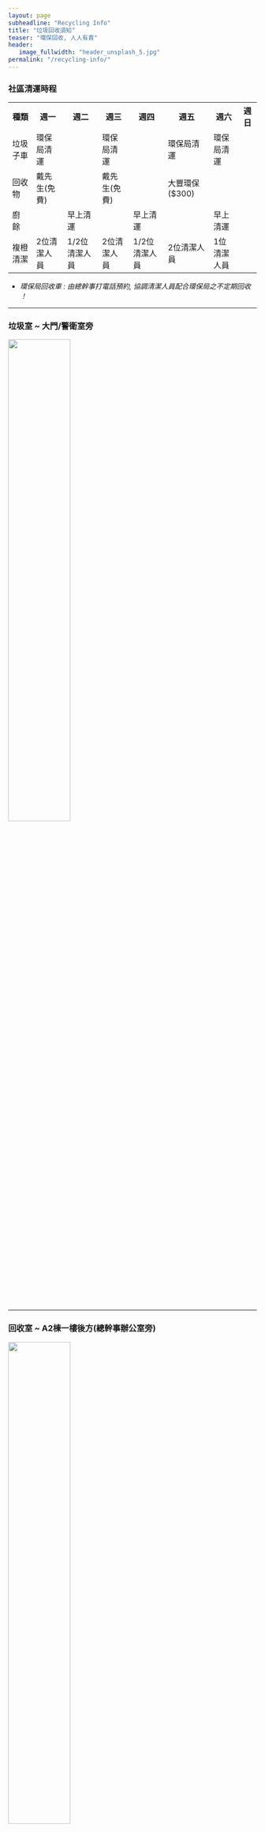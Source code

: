 ```yaml
---
layout: page
subheadline: "Recycling Info"
title: "垃圾回收須知"
teaser: "環保回收, 人人有責"
header:
   image_fullwidth: "header_unsplash_5.jpg"
permalink: "/recycling-info/"
---
```


### 社區清運時程

<table>
  <tr>
    <th>種類</th>     
    <th>週一</th>
    <th>週二</th>
    <th>週三</th>
    <th>週四</th>
    <th>週五</th>
    <th>週六</th>
    <th>週日</th>     
  </tr>
  <tr>
    <td> 垃圾子車 </td>  
    <td>環保局清運</td>
    <td>         </td>
    <td>環保局清運</td>
    <td>         </td>
    <td>環保局清運</td>
    <td>環保局清運</td> 
    <td>         </td>   
  </tr>
  <tr>
    <td> 回收物 </td>  
    <td>戴先生(免費)   </td>
    <td>             </td>
    <td>戴先生(免費)   </td>
    <td>             </td>
    <td>大豐環保($300) </td>
    <td>              </td>
    <td>              </td>     
  </tr>   
  <tr>   
    <td>    廚 餘     </td>
    <td>             </td>
    <td>   早上清運   </td>
    <td>             </td>
    <td>   早上清運   </td>
    <td>             </td>
    <td>   早上清運   </td> 
  </tr>
  <tr>   
    <td>   複橙清潔   </td> 
    <td>  2位清潔人員  </td>
    <td> 1/2位清潔人員 </td>
    <td>  2位清潔人員  </td>
    <td> 1/2位清潔人員 </td>
    <td>  2位清潔人員  </td>
    <td>  1位清潔人員  </td> 
  </tr>   
</table>

* *環保局回收車 : 由總幹事打電話預約, 協調清潔人員配合環保局之不定期回收 ！*

---
### 垃圾室 ~ 大門/警衛室旁
<p>
<img width="50%" height="50%" src="https://github.com/coconutcity30050/community27/blob/gh-pages/assets/place/%E5%9E%83%E5%9C%BE%E5%9B%9E%E6%94%B6%E5%AE%A4_20241018.jpg?raw=true">
</p>

---
### 回收室 ~ A2棟一樓後方(總幹事辦公室旁)
<p>
<img width="50%" height="50%" src="https://github.com/coconutcity30050/community27/blob/gh-pages/assets/place/%E5%9B%9E%E6%94%B6%E5%AE%A4_%E9%96%80%E5%8F%A3_20241018.jpg?raw=true">
</p>
<p>
<img width="50%" height="50%" src="https://github.com/coconutcity30050/community27/blob/gh-pages/assets/place/%E5%9B%9E%E6%94%B6%E5%AE%A4_%E5%8F%B3%E5%81%B4_20241018.jpg?raw=true">
</p>
<p>
<img width="50%" height="50%" src="https://github.com/coconutcity30050/community27/blob/gh-pages/assets/place/%E5%9B%9E%E6%94%B6%E5%AE%A4_%E5%B7%A6%E5%81%B4_20241018.jpg?raw=true">
</p>

---
### 回收物宣導

#### 非回收物 (Trash)
<p>
<img width="50%" height="50%" src="https://github.com/coconutcity30050/community27/blob/gh-pages/assets/recycling/recycling_trash01.jpg?raw=true">
</p>

---
#### 塑膠 (Plastic)
<p>
<img width="50%" height="50%" src="https://github.com/coconutcity30050/community27/blob/gh-pages/assets/recycling/recycling_plastic01.jpg?raw=true"> 
</p>

---
#### 保麗龍 (Styrofoam)
<p>
<img width="25%" height="25%" src="https://github.com/coconutcity30050/community27/blob/gh-pages/assets/recycling/recycling_styrofoam01.jpg?raw=true">
<img width="25%" height="25%" src="https://github.com/coconutcity30050/community27/blob/gh-pages/assets/recycling/recycling_styrofoam02.jpg?raw=true">   
</p>

---
## 相關規定

### [新竹市垃圾強制分類表](https://github.com/coconutcity30050/community27/blob/gh-pages/assets/rules/%E6%96%B0%E7%AB%B9%E5%B8%82%E5%9E%83%E5%9C%BE%E5%BC%B7%E5%88%B6%E5%88%86%E9%A1%9E%E8%A1%A8.pdf)
![](https://github.com/coconutcity30050/community27/blob/gh-pages/assets/recycling/%E6%96%B0%E7%AB%B9%E5%B8%82%E5%9E%83%E5%9C%BE%E5%BC%B7%E5%88%B6%E5%88%86%E9%A1%9E%E8%A1%A8_page-0001.jpg?raw=true)
![](https://github.com/coconutcity30050/community27/blob/gh-pages/assets/recycling/%E6%96%B0%E7%AB%B9%E5%B8%82%E5%9E%83%E5%9C%BE%E5%BC%B7%E5%88%B6%E5%88%86%E9%A1%9E%E8%A1%A8_page-0002.jpg?raw=true)
![](https://github.com/coconutcity30050/community27/blob/gh-pages/assets/recycling/%E6%96%B0%E7%AB%B9%E5%B8%82%E5%9E%83%E5%9C%BE%E5%BC%B7%E5%88%B6%E5%88%86%E9%A1%9E%E8%A1%A8_page-0003.jpg?raw=true)
![](https://github.com/coconutcity30050/community27/blob/gh-pages/assets/recycling/%E6%96%B0%E7%AB%B9%E5%B8%82%E5%9E%83%E5%9C%BE%E5%BC%B7%E5%88%B6%E5%88%86%E9%A1%9E%E8%A1%A8_page-0004.jpg?raw=true)
![](https://github.com/coconutcity30050/community27/blob/gh-pages/assets/recycling/%E6%96%B0%E7%AB%B9%E5%B8%82%E5%9E%83%E5%9C%BE%E5%BC%B7%E5%88%B6%E5%88%86%E9%A1%9E%E8%A1%A8_page-0005.jpg?raw=true)
![](https://github.com/coconutcity30050/community27/blob/gh-pages/assets/recycling/%E6%96%B0%E7%AB%B9%E5%B8%82%E5%9E%83%E5%9C%BE%E5%BC%B7%E5%88%B6%E5%88%86%E9%A1%9E%E8%A1%A8_page-0006.jpg?raw=true)
![](https://github.com/coconutcity30050/community27/blob/gh-pages/assets/recycling/%E6%96%B0%E7%AB%B9%E5%B8%82%E5%9E%83%E5%9C%BE%E5%BC%B7%E5%88%B6%E5%88%86%E9%A1%9E%E8%A1%A8_page-0007.jpg?raw=true)
![](https://github.com/coconutcity30050/community27/blob/gh-pages/assets/recycling/%E6%96%B0%E7%AB%B9%E5%B8%82%E5%9E%83%E5%9C%BE%E5%BC%B7%E5%88%B6%E5%88%86%E9%A1%9E%E8%A1%A8_page-0008.jpg?raw=true)
![](https://github.com/coconutcity30050/community27/blob/gh-pages/assets/recycling/%E6%96%B0%E7%AB%B9%E5%B8%82%E5%9E%83%E5%9C%BE%E5%BC%B7%E5%88%B6%E5%88%86%E9%A1%9E%E8%A1%A8_page-0009.jpg?raw=true)
![](https://github.com/coconutcity30050/community27/blob/gh-pages/assets/recycling/%E6%96%B0%E7%AB%B9%E5%B8%82%E5%9E%83%E5%9C%BE%E5%BC%B7%E5%88%B6%E5%88%86%E9%A1%9E%E8%A1%A8_page-0010.jpg?raw=true)
![](https://github.com/coconutcity30050/community27/blob/gh-pages/assets/recycling/%E6%96%B0%E7%AB%B9%E5%B8%82%E5%9E%83%E5%9C%BE%E5%BC%B7%E5%88%B6%E5%88%86%E9%A1%9E%E8%A1%A8_page-0011.jpg?raw=true)
![](https://github.com/coconutcity30050/community27/blob/gh-pages/assets/recycling/%E6%96%B0%E7%AB%B9%E5%B8%82%E5%9E%83%E5%9C%BE%E5%BC%B7%E5%88%B6%E5%88%86%E9%A1%9E%E8%A1%A8_page-0012.jpg?raw=true)

---
### 椰城規約~新規約

社區未依規定做好垃圾分類者,以致清潔隊拒收,依違反廢棄物清理法第 12 條第 1 項及一般廢棄物回收清除處理辦法第 14 條第 1 項之規定,依同法第 50 條第 2 款之規定處以新臺幣 1,200~6,000 元罰款,管委會將調閱監視器並公告,罰款則由違規住戶負擔。<br>

---
### 椰城規約之環境與衛生維護辦法
<br>
一、本社區一切户外部份，包括一樓中庭、遊戲區、一樓門廳、人行道、車道、防火樓梯、地下室公共設施及地下停車空間車道等，均為本大樓住戶之公共權益設施，不得私自佔用。<br>

二、本社區非經本管委會同意不得從事公司行號等營業行為，更不得經營色情、違反善良風俗及危害公共安全之行業。<br>

三、住戶應遵守下列事項，以維護本大樓之安寧及秩序：<br>

(一)不得設賭場聚賭、酗酒、吸毒等違法行為。<br>
(二)住戶平日自娱或節慶舉辦宴會、舞會等，應以不妨礙周邊鄰居安寧為原則，且最遲不得超過夜間十一時。<br>
(三)妨害公共安寧及具危險性之寵物，禁止住戶飼養。<br>

四、住戶應遵守下列事項，以維護本社區之環境品質：<br>
為維護本社區之整體美觀一致，加裝於各陽台及平窗上之鐵鋁窗、玻璃屋(罩)，其型式及顏色須經管委會之核准同意後方得施做。<br>

(一)大樓外觀不得擅自改變原狀或顏色。<br>
(二)不得於戶外任何地點裝設商標、招牌及廣告等設施(商店街之 1 樓商家不在此限，經管理委員會報備後得依規定例外設置)。<br>
(三)大樓外牆不得張貼圖文或懸掛招牌。<br>
(四)有線電視纜線應經由管道間，非經管委會同意不得經由外牆進入屋內。<br>
(五)在公共場所或非晒衣陽台，不得晾晒衣物。<br>
(六)中庭花草樹木由管委會聘請人員負責維護、修剪，應經常保持整理修剪，不得任其雜草叢生，住戶更不得任意攀折踐踏。<br>
(七)社區內之植栽不得隨意移植或破壞。<br>

五、住戶應遵守下列事項，以確保本社區之衛生品質：<br>

(一)住戶應注意環境清潔，不得隨地吐痰、便溺或拋棄果皮、煙蒂與廢物，或任意放置空箱、廢棄傢具。<br>
(二)住戶應依規定將垃圾放置指定地點，俾便由清潔人員清除。<br>
(三)儲水槽之衛生維護由管委會要求專業人員維護，住戶不得進入儲水槽或丟棄任何物品入內。<br>
(四)住戶馬桶或廚房水槽、管道遇有阻塞，應立即維修疏通。若污損本社區或其他住戶，應負責任。<br>
(五)住戶因維護、修繕專有部分、約定專用部份或設置管線，必須進入其專有部份或約定專用部份時，不得拒絕。<br>
(六)嚴禁寵物及幼童隨地便溺。<br>
(七)使用大樓電梯應注意公共衛生，並嚴禁電梯內抽煙。<br>

六、以上未明訂事項，管委會認定已危害本社區公共安寧、秩序、安全、衛生與環境者，管委會得逕予制止或禁止。<br>

七、住戶違反以上關於本社區公共安寧、秩序、安全、衛生與環境之規定時，經制止或禁止無效者，管委會得採取必要之措施與處理，如因而導致本大樓或其他住戶之損害時，得向該住戶求償，必要時得報請地方主管機關處理。<br>

